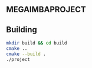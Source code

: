## MEGAIMBAPROJECT


## Building

```sh
mkdir build && cd build
cmake ..
cmake --build .
./project
```
